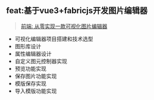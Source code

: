 ##  feat:基于vue3+fabricjs开发图片编辑器
> [前端: 从零实现一款可视化图片编辑器](https://zhuanlan.zhihu.com/p/403230464)

- 可视化编辑器项目搭建和技术选型
- 图形库设计
- 属性编辑器设计
- 自定义图元控制器实现
- 预览功能实现
- 保存图片功能实现
- 模版保存实现
- 导入模版功能实现
